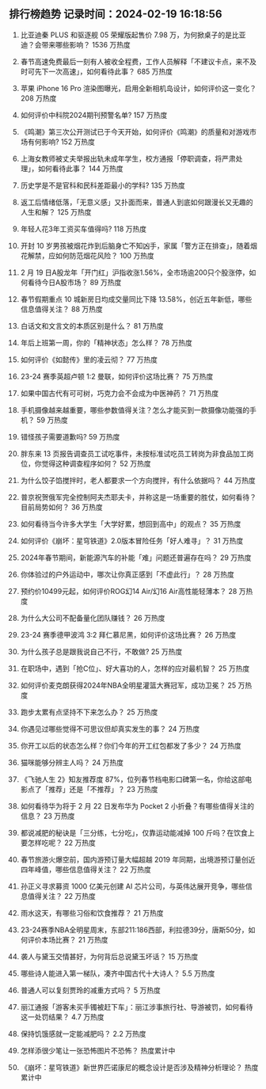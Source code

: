 
## 排行榜趋势 记录时间：2024-02-19 16:18:56
  
  1. 比亚迪秦 PLUS 和驱逐舰 05 荣耀版起售价 7.98 万，为何掀桌子的是比亚迪？会带来哪些影响？ 1536 万热度
    
  2. 春节高速免费最后一刻有人被收全程费，工作人员解释「不建议卡点，来不及时可先下一次高速」，如何看待此事？ 685 万热度
    
  3. 苹果 iPhone 16 Pro 渲染图曝光，启用全新相机岛设计，如何评价这一变化？ 208 万热度
    
  4. 如何评价中科院2024期刊预警名单? 157 万热度
    
  5. 《鸣潮》第三次公开测试已于今天开始，如何评价《鸣潮》的质量和对游戏市场有何影响? 152 万热度
    
  6. 上海女教师被丈夫举报出轨未成年学生，校方通报「停职调查，将严肃处理」，如何看待此事？ 144 万热度
    
  7. 历史学是不是官科和民科差距最小的学科? 135 万热度
    
  8. 返工后情绪低落，「无意义感」又扑面而来，普通人到底如何跟漫长又无趣的人生和解？ 125 万热度
    
  9. 年轻人花3年工资买车值得吗? 118 万热度
    
  10. 开封 10 岁男孩被烟花炸到后脑身亡不知凶手，家属「警方正在排查」，随着烟花解禁，应如何防范烟花风险？ 100 万热度
    
  11. 2 月 19 日A股龙年「开门红」沪指收涨1.56%，全市场逾200只个股涨停，如何看待今日A股市场？ 89 万热度
    
  12. 春节假期重点 10 城新房日均成交量同比下降 13.58%，创近五年新低，哪些信息值得关注？ 88 万热度
    
  13. 白话文和文言文的本质区别是什么？ 81 万热度
    
  14. 年后上班第一周，你的「精神状态」怎么样？ 78 万热度
    
  15. 如何评价《如懿传》里的凌云彻？ 77 万热度
    
  16. 23-24 赛季英超卢顿 1:2 曼联，如何评价这场比赛？ 75 万热度
    
  17. 如果中国古代有可可树，巧克力会不会成为中医神药？ 71 万热度
    
  18. 手机摄像越来越重要，哪些参数值得关注？怎么才能买到一款摄像功能强的手机？ 59 万热度
    
  19. 错怪孩子需要道歉吗? 59 万热度
    
  20. 胖东来 13 页报告调查员工试吃事件，未按标准试吃员工转岗为非食品加工岗位，你觉得这种调查程序如何？ 52 万热度
    
  21. 为什么饺子馅搅拌时，老人都要求一个方向搅拌，有什么依据吗？ 44 万热度
    
  22. 普京祝贺俄军完全控制阿夫杰耶夫卡，并称这是一场重要的胜仗，如何看待？目前局势如何？ 36 万热度
    
  23. 如何看待当今许多大学生「大学好累，想回到高中」的观点？ 35 万热度
    
  24. 如何评价《崩坏：星穹铁道》2.0版本冒险任务「好人难寻」？ 31 万热度
    
  25. 2024年春节期间，新能源汽车的补能「难」问题还普遍存在吗？ 29 万热度
    
  26. 你体验过的户外运动中，哪次让你真正感到「不虚此行」？ 28 万热度
    
  27. 预约价10499元起，如何评价ROG幻14 Air/幻16 Air高性能轻薄本？ 28 万热度
    
  28. 为什么大公司不配备量化团队赚钱？ 26 万热度
    
  29. 23-24 赛季德甲波鸿 3:2 拜仁慕尼黑，如何评价这场比赛？ 26 万热度
    
  30. 为什么孩子总是跟我说自己不行，不敢做? 25 万热度
    
  31. 在职场中，遇到「抢C位」、好大喜功的人，怎样的应对最机智？ 25 万热度
    
  32. 如何评价麦克朗获得2024年NBA全明星灌篮大赛冠军，成功卫冕？ 25 万热度
    
  33. 跑步太累有点坚持不下来怎么办？ 25 万热度
    
  34. 你遇见过哪些觉得不可思议但却真实发生的事？ 24 万热度
    
  35. 你开工以后的状态怎么样？你们今年的开工红包都发了多少？ 24 万热度
    
  36. 猫咪能够分辨主人吗？ 24 万热度
    
  37. 《飞驰人生 2》知友推荐度 87%，位列春节档电影口碑第一名，你给这部电影点了「推荐」还是「不推荐」？ 23 万热度
    
  38. 如何看待华为将于 2 月 22 日发布华为 Pocket 2 小折叠？有哪些值得关注的信息？ 23 万热度
    
  39. 都说减肥的秘诀是「三分练，七分吃」，仅靠运动能减掉 100 斤吗？在饮食上要怎样吃呢？ 22 万热度
    
  40. 春节旅游火爆空前，国内游预订量大幅超越 2019 年同期，出境游预订量创近四年峰值，哪些信息值得关注？ 22 万热度
    
  41. 孙正义寻求募资 1000 亿美元创建 AI 芯片公司，与英伟达展开竞争，哪些信息值得关注？ 22 万热度
    
  42. 雨水这天，有哪些习俗和饮食推荐？ 21 万热度
    
  43. 23-24赛季NBA全明星周末，东部211:186西部，利拉德39分，唐斯50分，如何评价本场比赛？ 21 万热度
    
  44. 袭人与黛玉交情甚好，为何背后总说黛玉坏话？ 15 万热度
    
  45. 哪些诗人能进入第一梯队，凑齐中国古代十大诗人？ 5.5 万热度
    
  46. 普通人可以复刻贾玲的减重方式吗？ 5 万热度
    
  47. 丽江通报「游客未买手镯被赶下车」：丽江涉事旅行社、导游被罚，如何看待这一处罚结果？ 4.7 万热度
    
  48. 保持饥饿感就一定能减肥吗？ 2.2 万热度
    
  49. 怎样添很少笔让一张恐怖图片不恐怖？ 热度累计中
    
  50. 《崩坏：星穹铁道》新世界匹诺康尼的概念设计是否涉及精神分析理论？ 热度累计中
    